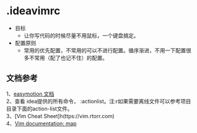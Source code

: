 # .ideavimrc

* 目标
  * 让你写代码的时候尽量不用鼠标，一个键盘搞定。
* 配置原则
  * 常用的优先配置，不常用的可以不进行配置。循序渐进，不用一下配置很多不常用（配了也记不住）的配置。

## 文档参考

1、[easymotion 文档](https://github.com/easymotion/vim-easymotion/blob/master/doc/easymotion.txt)  
2、查看 idea提供的所有命令， :actionlist。注:r如果需要离线文件可以参考项目目录下面的action-list文件。   
3、[Vim Cheat Sheet]h(ttps://vim.rtorr.com)  
4、[Vim documentation: map](https://vimdoc.sourceforge.net/htmldoc/map.html)  
